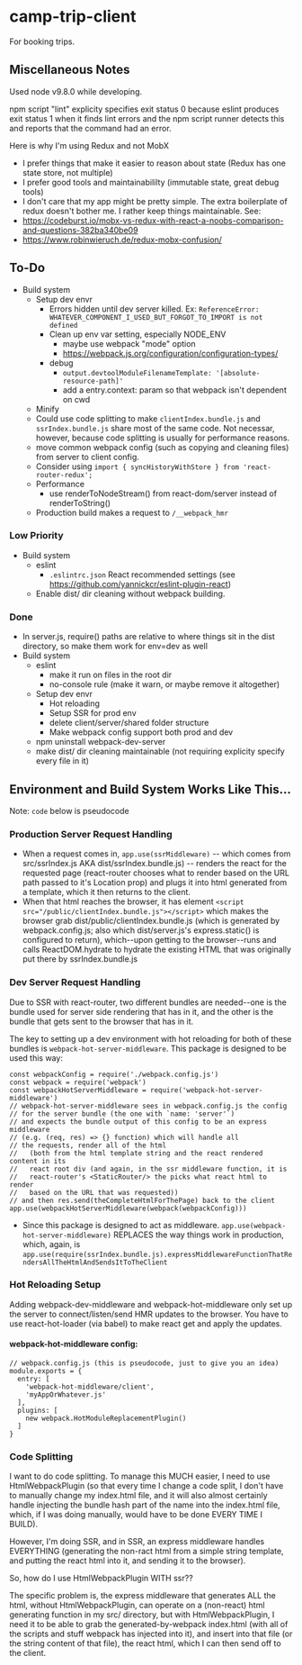 # camp-trip-client

For booking trips.

## Miscellaneous Notes

Used node v9.8.0 while developing.

npm script "lint" explicity specifies exit status 0 because eslint produces exit status 1 when it finds lint errors and the npm script runner detects this and reports that the command had an error.

Here is why I'm using Redux and not MobX
- I prefer things that make it easier to reason about state (Redux has one state store, not multiple)
- I prefer good tools and maintainabililty (immutable state, great debug tools)
- I don't care that my app might be pretty simple.  The extra boilerplate of redux doesn't bother me.  I rather keep things maintainable.
See:
- https://codeburst.io/mobx-vs-redux-with-react-a-noobs-comparison-and-questions-382ba340be09
- https://www.robinwieruch.de/redux-mobx-confusion/

## To-Do

- Build system
  - Setup dev envr
    - Errors hidden until dev server killed.  Ex:  `ReferenceError: WHATEVER_COMPONENT_I_USED_BUT_FORGOT_TO_IMPORT is not defined`
    - Clean up env var setting, especially NODE_ENV
      - maybe use webpack "mode" option
      - https://webpack.js.org/configuration/configuration-types/
    - debug
      - `output.devtoolModuleFilenameTemplate: '[absolute-resource-path]'`
      - add a entry.context: param so that webpack isn't dependent on cwd
  - Minify
  - Could use code splitting to make `clientIndex.bundle.js` and `ssrIndex.bundle.js` share most of the same code.  Not necessar, however, because code splitting is usually for performance reasons.
  - move common webpack config (such as copying and cleaning files) from server to client config.
  - Consider using `import { syncHistoryWithStore } from 'react-router-redux';`
  - Performance
    - use renderToNodeStream() from react-dom/server instead of renderToString()
  - Production build makes a request to `/__webpack_hmr`

### Low Priority

- Build system
  - eslint
    - `.eslintrc.json` React recommended settings (see https://github.com/yannickcr/eslint-plugin-react)
  - Enable dist/ dir cleaning without webpack building.

### Done

- In server.js, require() paths are relative to where things sit in the dist directory, so make them work for env=dev as well
- Build system
  - eslint
    - make it run on files in the root dir
    - no-console rule (make it warn, or maybe remove it altogether)
  - Setup dev envr
    - Hot reloading
    - Setup SSR for prod env
    - delete client/server/shared folder structure
    - Make webpack config support both prod and dev
  - npm uninstall webpack-dev-server
  - make dist/ dir cleaning maintainable (not requiring explicity specify every file in it)

## Environment and Build System Works Like This...

Note:  `code` below is pseudocode

### Production Server Request Handling

- When a request comes in, `app.use(ssrMiddleware)` -- which comes from src/ssrIndex.js AKA dist/ssrIndex.bundle.js) -- renders the react for the requested page (react-router chooses what to render based on the URL path passed to it's Location prop) and plugs it into html generated from a template, which it then returns to the client.
- When that html reaches the browser, it has element `<script src="/public/clientIndex.bundle.js"></script>` which makes the browser grab dist/public/clientIndex.bundle.js (which is generated by webpack.config.js; also which dist/server.js's express.static() is configured to return), which--upon getting to the browser--runs and calls ReactDOM.hydrate to hydrate the existing HTML that was originally put there by ssrIndex.bundle.js

### Dev Server Request Handling

Due to SSR with react-router, two different bundles are needed--one is the bundle used for server side rendering that has <StaticRouter/> in it, and the other is the bundle that gets sent to the browser that has <BrowserRouter/> in it.

The key to setting up a dev environment with hot reloading for both of these bundles is `webpack-hot-server-middleware`.  This package is designed to be used this way:

```
const webpackConfig = require('./webpack.config.js')
const webpack = require('webpack')
const webpackHotServerMiddleware = require('webpack-hot-server-middleware')
// webpack-hot-server-middleware sees in webpack.config.js the config
// for the server bundle (the one with `name: 'server'`)
// and expects the bundle output of this config to be an express middleware
// (e.g. (req, res) => {} function) which will handle all
// the requests, render all of the html
//   (both from the html template string and the react rendered content in its
//   react root div (and again, in the ssr middleware function, it is
//   react-router's <StaticRouter/> the picks what react html to render
//   based on the URL that was requested))
// and then res.send(theCompleteHtmlForThePage) back to the client
app.use(webpackHotServerMiddleware(webpack(webpackConfig)))
```
- Since this package is designed to act as middleware.  `app.use(webpack-hot-server-middleware)` REPLACES the way things work in production, which, again, is `app.use(require(ssrIndex.bundle.js).expressMiddlewareFunctionThatRendersAllTheHtmlAndSendsItToTheClient`

### Hot Reloading Setup

Adding webpack-dev-middleware and webpack-hot-middleware only set up the server to connect/listen/send HMR updates to the browser.  You have to use react-hot-loader (via babel) to make react get and apply the updates.

#### webpack-hot-middleware config:

```
// webpack.config.js (this is pseudocode, just to give you an idea)
module.exports = {
  entry: [
    'webpack-hot-middleware/client',
    'myAppOrWhatever.js'
  ],
  plugins: [
    new webpack.HotModuleReplacementPlugin()
  ]
}

```

### Code Splitting

I want to do code splitting.  To manage this MUCH easier, I need to use HtmlWebpackPlugin (so that every time I change a code split, I don't have to manually change my index.html file, and it will also almost certainly handle injecting the bundle hash part of the name into the index.html file, which, if I was doing manually, would have to be done EVERY TIME I BUILD).

However, I'm doing SSR, and in SSR, an express middleware handles EVERYTHING (generating the non-ract html from a simple string template, and putting the react html into it, and sending it to the browser).

So, how do I use HtmlWebpackPlugin WITH ssr??

The specific problem is, the express middleware that generates ALL the html, without HtmlWebpackPlugin, can operate on a (non-react) html generating function in my src/ directory, but with HtmlWebpackPlugin, I need it to be able to grab the generated-by-webpack index.html (with all of the scripts and stuff webpack has injected into it), and insert into that file (or the string content of that file), the react html, which I can then send off to the client.

